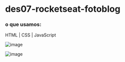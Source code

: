# des07-rocketseat-fotoblog
### o que usamos:
HTML | CSS | JavaScript

![image](https://github.com/delcor027/des09-rocketseat-jogo-da-adivinhacao/assets/129231567/ac491756-b5ce-4e0f-ad13-fbed9d28e881)


![image](https://github.com/delcor027/des09-rocketseat-jogo-da-adivinhacao/assets/129231567/6c91a8bd-721c-487c-946f-7b74e5bfc4a5)

